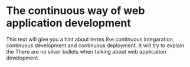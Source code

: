 # The continuous way of web application development

This text will give you a hint about terms like continuous integaration, continuous development and continuous deployment. It will try to explain the
There are no silver bullets when talking about web application development. 
